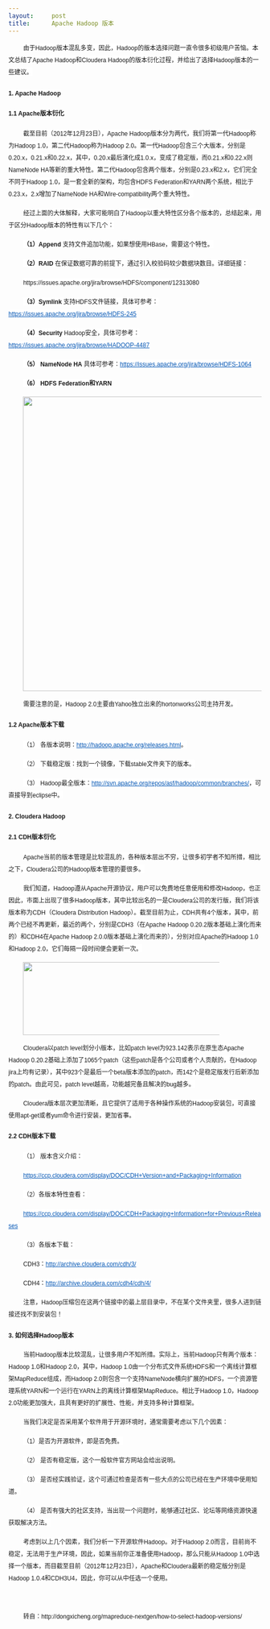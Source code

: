```yaml
---
layout:     post
title:      Apache Hadoop 版本
---
```

<div id="article_content" class="article_content clearfix csdn-tracking-statistics" data-pid="blog" data-mod="popu_307" data-dsm="post">
								            <link rel="stylesheet" href="https://csdnimg.cn/release/phoenix/template/css/ck_htmledit_views-f76675cdea.css">
						<div class="htmledit_views" id="content_views">
                
<p style="line-height:24px;text-indent:2.1em;font-family:'Lucida Grande', 'Lucida Sans Unicode', Verdana, sans-serif;">
<span style="background-color:#ffffff;"><span style="font-size:12px;"><span style="font-size:12px;">由于Hadoop版本混乱多变，因此，Hadoop的版本选择问题一直令很多初级用户苦恼。本文总结了Apache Hadoop和Cloudera Hadoop的版本衍化过程，并给出了选择Hadoop版本的一些建议。</span></span></span></p>
<h3 style="line-height:24px;font-family:Verdana, sans-serif;font-size:13px;">
<span style="background-color:#ffffff;"><span style="font-size:12px;"><span style="font-size:12px;">1. Apache Hadoop</span></span></span></h3>
<h4 style="line-height:24px;font-family:Verdana, sans-serif;font-size:12px;">
<span style="background-color:#ffffff;"><span style="font-size:12px;"><span style="font-size:12px;">1.1 Apache版本衍化</span></span></span></h4>
<p style="line-height:24px;text-indent:2.1em;font-family:'Lucida Grande', 'Lucida Sans Unicode', Verdana, sans-serif;">
<span style="background-color:#ffffff;"><span style="font-size:12px;"><span style="font-size:12px;">截至目前（2012年12月23日），Apache Hadoop版本分为两代，我们将第一代Hadoop称为Hadoop 1.0，第二代Hadoop称为Hadoop 2.0。第一代Hadoop包含三个大版本，分别是0.20.x，0.21.x和0.22.x，其中，0.20.x最后演化成1.0.x，变成了稳定版，而0.21.x和0.22.x则NameNode
 HA等新的重大特性。第二代Hadoop包含两个版本，分别是0.23.x和2.x，它们完全不同于Hadoop 1.0，是一套全新的架构，均包含HDFS Federation和YARN两个系统，相比于0.23.x，2.x增加了NameNode HA和Wire-compatibility两个重大特性。</span></span></span></p>
<p style="line-height:24px;text-indent:2.1em;font-family:'Lucida Grande', 'Lucida Sans Unicode', Verdana, sans-serif;">
<span style="background-color:#ffffff;"><span style="font-size:12px;"><span style="font-size:12px;">经过上面的大体解释，大家可能明白了Hadoop以重大特性区分各个版本的，总结起来，用于区分Hadoop版本的特性有以下几个：</span></span></span></p>
<p style="line-height:24px;text-indent:2.1em;font-family:'Lucida Grande', 'Lucida Sans Unicode', Verdana, sans-serif;">
<span style="background-color:#ffffff;"><span style="font-size:12px;"><span style="font-size:12px;"><strong>（1）Append</strong> 支持文件追加功能，如果想使用HBase，需要这个特性。</span></span></span></p>
<p style="line-height:24px;text-indent:2.1em;font-family:'Lucida Grande', 'Lucida Sans Unicode', Verdana, sans-serif;">
<span style="background-color:#ffffff;"><span style="font-size:12px;"><span style="font-size:12px;"><strong>（2）RAID
</strong>在保证数据可靠的前提下，通过引入校验码较少数据块数目。详细链接：</span></span></span></p>
<p style="line-height:24px;text-indent:2.1em;font-family:'Lucida Grande', 'Lucida Sans Unicode', Verdana, sans-serif;">
<span style="background-color:#ffffff;"><span style="font-size:12px;"><span style="font-size:12px;">https://issues.apache.org/jira/browse/HDFS/component/12313080</span></span></span></p>
<p style="line-height:24px;text-indent:2.1em;font-family:'Lucida Grande', 'Lucida Sans Unicode', Verdana, sans-serif;">
<span style="background-color:#ffffff;"><span style="font-size:12px;"><span style="font-size:12px;"><strong>（3）Symlink</strong> 支持HDFS文件链接，具体可参考：
</span><a href="https://issues.apache.org/jira/browse/HDFS-245" rel="nofollow" style="color:#0054b3;"><span style="font-size:12px;">https://issues.apache.org/jira/browse/HDFS-245</span></a></span></span></p>
<p style="line-height:24px;text-indent:2.1em;font-family:'Lucida Grande', 'Lucida Sans Unicode', Verdana, sans-serif;">
<span style="background-color:#ffffff;"><span style="font-size:12px;"><span style="font-size:12px;"><strong>（4）Security</strong> Hadoop安全，具体可参考：</span><a href="https://issues.apache.org/jira/browse/HADOOP-4487" rel="nofollow" style="color:#0054b3;"><span style="font-size:12px;">https://issues.apache.org/jira/browse/HADOOP-4487</span></a></span></span></p>
<p style="line-height:24px;text-indent:2.1em;font-family:'Lucida Grande', 'Lucida Sans Unicode', Verdana, sans-serif;">
<span style="background-color:#ffffff;"><span style="font-size:12px;"><span style="font-size:12px;"><strong>（5） NameNode HA</strong> 具体可参考：</span><a href="https://issues.apache.org/jira/browse/HDFS-1064" rel="nofollow" style="color:#0054b3;"><span style="font-size:12px;">https://issues.apache.org/jira/browse/HDFS-1064</span></a></span></span></p>
<p style="line-height:24px;text-indent:2.1em;font-family:'Lucida Grande', 'Lucida Sans Unicode', Verdana, sans-serif;">
<strong style="background-color:#ffffff;"><span style="font-size:12px;"><span style="font-size:12px;">（6） HDFS Federation和YARN</span></span></strong></p>
<p style="line-height:24px;text-indent:2.1em;font-family:'Lucida Grande', 'Lucida Sans Unicode', Verdana, sans-serif;">
<span style="font-size:12px;"><img class="aligncenter size-full wp-image-1975" title="apache-hadoop-versions" alt="" src="http://dongxicheng.org/wp-content/uploads/2012/12/apache-hadoop-versions.jpg" width="521" height="585" style="display:block;"></span></p>
<p style="line-height:24px;text-indent:2.1em;font-family:'Lucida Grande', 'Lucida Sans Unicode', Verdana, sans-serif;">
<span style="background-color:#ffffff;"><span style="font-size:12px;"><span style="font-size:12px;">需要注意的是，Hadoop 2.0主要由Yahoo独立出来的hortonworks公司主持开发。</span></span></span></p>
<h4 style="line-height:24px;font-family:Verdana, sans-serif;font-size:12px;">
<span style="background-color:#ffffff;"><span style="font-size:12px;"><span style="font-size:12px;">1.2 Apache版本下载</span></span></span></h4>
<p style="line-height:24px;text-indent:2.1em;font-family:'Lucida Grande', 'Lucida Sans Unicode', Verdana, sans-serif;">
<span style="background-color:#ffffff;"><span style="font-size:12px;"><span style="font-size:12px;">（1） 各版本说明：</span><a href="http://hadoop.apache.org/releases.html" rel="nofollow" style="color:#0054b3;"><span style="font-size:12px;">http://hadoop.apache.org/releases.html</span></a><span style="font-size:12px;">。</span></span></span></p>
<p style="line-height:24px;text-indent:2.1em;font-family:'Lucida Grande', 'Lucida Sans Unicode', Verdana, sans-serif;">
<span style="background-color:#ffffff;"><span style="font-size:12px;"><span style="font-size:12px;">（2） 下载稳定版：找到一个镜像，下载stable文件夹下的版本。</span></span></span></p>
<p style="line-height:24px;text-indent:2.1em;font-family:'Lucida Grande', 'Lucida Sans Unicode', Verdana, sans-serif;">
<span style="background-color:#ffffff;"><span style="font-size:12px;"><span style="font-size:12px;">（3） Hadoop最全版本：</span><a href="http://svn.apache.org/repos/asf/hadoop/common/branches/" rel="nofollow" style="color:#0054b3;"><span style="font-size:12px;">http://svn.apache.org/repos/asf/hadoop/common/branches/</span></a><span style="font-size:12px;">，可直接导到eclipse中。</span></span></span></p>
<h3 style="line-height:24px;font-family:Verdana, sans-serif;font-size:13px;">
<span style="background-color:#ffffff;"><span style="font-size:12px;"><span style="font-size:12px;">2. Cloudera Hadoop</span></span></span></h3>
<h4 style="line-height:24px;font-family:Verdana, sans-serif;font-size:12px;">
<span style="background-color:#ffffff;"><span style="font-size:12px;"><span style="font-size:12px;">2.1 CDH版本衍化</span></span></span></h4>
<p style="line-height:24px;text-indent:2.1em;font-family:'Lucida Grande', 'Lucida Sans Unicode', Verdana, sans-serif;">
<span style="background-color:#ffffff;"><span style="font-size:12px;"><span style="font-size:12px;">Apache当前的版本管理是比较混乱的，各种版本层出不穷，让很多初学者不知所措，相比之下，Cloudera公司的Hadoop版本管理的要很多。</span></span></span></p>
<p style="line-height:24px;text-indent:2.1em;font-family:'Lucida Grande', 'Lucida Sans Unicode', Verdana, sans-serif;">
<span style="background-color:#ffffff;"><span style="font-size:12px;"><span style="font-size:12px;">我们知道，Hadoop遵从Apache开源协议，用户可以免费地任意使用和修改Hadoop，也正因此，市面上出现了很多Hadoop版本，其中比较出名的一是Cloudera公司的发行版，我们将该版本称为CDH（Cloudera Distribution Hadoop）。截至目前为止，CDH共有4个版本，其中，前两个已经不再更新，最近的两个，分别是CDH3（在Apache
 Hadoop 0.20.2版本基础上演化而来的）和CDH4在Apache Hadoop 2.0.0版本基础上演化而来的），分别对应Apache的Hadoop 1.0和Hadoop 2.0，它们每隔一段时间便会更新一次。</span></span></span></p>
<p style="line-height:24px;text-indent:2.1em;font-family:'Lucida Grande', 'Lucida Sans Unicode', Verdana, sans-serif;">
<span style="font-size:12px;"><img class="aligncenter size-full wp-image-1976" title="cloudera-hadoop-versions" alt="" src="http://dongxicheng.org/wp-content/uploads/2012/12/cloudera-hadoop-versions.jpg" width="420" height="145" style="display:block;"></span></p>
<p style="line-height:24px;text-indent:2.1em;font-family:'Lucida Grande', 'Lucida Sans Unicode', Verdana, sans-serif;">
<span style="background-color:#ffffff;"><span style="font-size:12px;"><span style="font-size:12px;">Cloudera以patch level划分小版本，比如patch level为923.142表示在原生态Apache Hadoop 0.20.2基础上添加了1065个patch（这些patch是各个公司或者个人贡献的，在Hadoop jira上均有记录），其中923个是最后一个beta版本添加的patch，而142个是稳定版发行后新添加的patch。由此可见，patch
 level越高，功能越完备且解决的bug越多。</span></span></span></p>
<p style="line-height:24px;text-indent:2.1em;font-family:'Lucida Grande', 'Lucida Sans Unicode', Verdana, sans-serif;">
<span style="background-color:#ffffff;"><span style="font-size:12px;"><span style="font-size:12px;">Cloudera版本层次更加清晰，且它提供了适用于各种操作系统的Hadoop安装包，可直接使用apt-get或者yum命令进行安装，更加省事。</span></span></span></p>
<h4 style="line-height:24px;font-family:Verdana, sans-serif;font-size:12px;">
<span style="background-color:#ffffff;"><span style="font-size:12px;"><span style="font-size:12px;">2.2 CDH版本下载</span></span></span></h4>
<p style="line-height:24px;text-indent:2.1em;font-family:'Lucida Grande', 'Lucida Sans Unicode', Verdana, sans-serif;">
<span style="background-color:#ffffff;"><span style="font-size:12px;"><span style="font-size:12px;">（1） 版本含义介绍：</span></span></span></p>
<p style="line-height:24px;text-indent:2.1em;font-family:'Lucida Grande', 'Lucida Sans Unicode', Verdana, sans-serif;">
<a href="https://ccp.cloudera.com/display/DOC/CDH+Version+and+Packaging+Information" rel="nofollow" style="background-color:#ffffff;color:#0054b3;"><span style="font-size:12px;"><span style="font-size:12px;">https://ccp.cloudera.com/display/DOC/CDH+Version+and+Packaging+Information</span></span></a></p>
<p style="line-height:24px;text-indent:2.1em;font-family:'Lucida Grande', 'Lucida Sans Unicode', Verdana, sans-serif;">
<span style="background-color:#ffffff;"><span style="font-size:12px;"><span style="font-size:12px;">（2）各版本特性查看：</span></span></span></p>
<p style="line-height:24px;text-indent:2.1em;font-family:'Lucida Grande', 'Lucida Sans Unicode', Verdana, sans-serif;">
<a href="https://ccp.cloudera.com/display/DOC/CDH+Packaging+Information+for+Previous+Releases" rel="nofollow" style="background-color:#ffffff;color:#0054b3;"><span style="font-size:12px;"><span style="font-size:12px;">https://ccp.cloudera.com/display/DOC/CDH+Packaging+Information+for+Previous+Releases</span></span></a></p>
<p style="line-height:24px;text-indent:2.1em;font-family:'Lucida Grande', 'Lucida Sans Unicode', Verdana, sans-serif;">
<span style="background-color:#ffffff;"><span style="font-size:12px;"><span style="font-size:12px;">（3）各版本下载：</span></span></span></p>
<p style="line-height:24px;text-indent:2.1em;font-family:'Lucida Grande', 'Lucida Sans Unicode', Verdana, sans-serif;">
<span style="background-color:#ffffff;"><span style="font-size:12px;"><span style="font-size:12px;">CDH3：</span><a href="http://archive.cloudera.com/cdh/3/" rel="nofollow" style="color:#0054b3;"><span style="font-size:12px;">http://archive.cloudera.com/cdh/3/</span></a></span></span></p>
<p style="line-height:24px;text-indent:2.1em;font-family:'Lucida Grande', 'Lucida Sans Unicode', Verdana, sans-serif;">
<span style="background-color:#ffffff;"><span style="font-size:12px;"><span style="font-size:12px;">CDH4：</span><a href="http://archive.cloudera.com/cdh4/cdh/4/" rel="nofollow" style="color:#0054b3;"><span style="font-size:12px;">http://archive.cloudera.com/cdh4/cdh/4/</span></a></span></span></p>
<p style="line-height:24px;text-indent:2.1em;font-family:'Lucida Grande', 'Lucida Sans Unicode', Verdana, sans-serif;">
<span style="background-color:#ffffff;"><span style="font-size:12px;"><span style="font-size:12px;">注意，Hadoop压缩包在这两个链接中的最上层目录中，不在某个文件夹里，很多人进到链接还找不到安装包！</span></span></span></p>
<h3 style="line-height:24px;font-family:Verdana, sans-serif;font-size:13px;">
<span style="background-color:#ffffff;"><span style="font-size:12px;"><span style="font-size:12px;">3. 如何选择Hadoop版本</span></span></span></h3>
<p style="line-height:24px;text-indent:2.1em;font-family:'Lucida Grande', 'Lucida Sans Unicode', Verdana, sans-serif;">
<span style="background-color:#ffffff;"><span style="font-size:12px;"><span style="font-size:12px;">当前Hadoop版本比较混乱，让很多用户不知所措。实际上，当前Hadoop只有两个版本：Hadoop 1.0和Hadoop 2.0，其中，Hadoop 1.0由一个分布式文件系统HDFS和一个离线计算框架MapReduce组成，而Hadoop 2.0则包含一个支持NameNode横向扩展的HDFS，一个资源管理系统YARN和一个运行在YARN上的离线计算框架MapReduce。相比于Hadoop
 1.0，Hadoop 2.0功能更加强大，且具有更好的扩展性、性能，并支持多种计算框架。</span></span></span></p>
<p style="line-height:24px;text-indent:2.1em;font-family:'Lucida Grande', 'Lucida Sans Unicode', Verdana, sans-serif;">
<span style="background-color:#ffffff;"><span style="font-size:12px;"><span style="font-size:12px;">当我们决定是否采用某个软件用于开源环境时，通常需要考虑以下几个因素：</span></span></span></p>
<p style="line-height:24px;text-indent:2.1em;font-family:'Lucida Grande', 'Lucida Sans Unicode', Verdana, sans-serif;">
<span style="background-color:#ffffff;"><span style="font-size:12px;"><span style="font-size:12px;">（1）是否为开源软件，即是否免费。</span></span></span></p>
<p style="line-height:24px;text-indent:2.1em;font-family:'Lucida Grande', 'Lucida Sans Unicode', Verdana, sans-serif;">
<span style="background-color:#ffffff;"><span style="font-size:12px;"><span style="font-size:12px;">（2） 是否有稳定版，这个一般软件官方网站会给出说明。</span></span></span></p>
<p style="line-height:24px;text-indent:2.1em;font-family:'Lucida Grande', 'Lucida Sans Unicode', Verdana, sans-serif;">
<span style="background-color:#ffffff;"><span style="font-size:12px;"><span style="font-size:12px;">（3） 是否经实践验证，这个可通过检查是否有一些大点的公司已经在生产环境中使用知道。</span></span></span></p>
<p style="line-height:24px;text-indent:2.1em;font-family:'Lucida Grande', 'Lucida Sans Unicode', Verdana, sans-serif;">
<span style="background-color:#ffffff;"><span style="font-size:12px;"><span style="font-size:12px;">（4） 是否有强大的社区支持，当出现一个问题时，能够通过社区、论坛等网络资源快速获取解决方法。</span></span></span></p>
<p style="line-height:24px;text-indent:2.1em;font-family:'Lucida Grande', 'Lucida Sans Unicode', Verdana, sans-serif;">
<span style="background-color:#ffffff;"><span style="font-size:12px;"><span style="font-size:12px;">考虑到以上几个因素，我们分析一下开源软件Hadoop。对于Hadoop 2.0而言，目前尚不稳定，无法用于生产环境，因此，如果当前你正准备使用Hadoop，那么只能从Hadoop 1.0中选择一个版本，而目截至目前（2012年12月23日），Apache和Cloudera最新的稳定版分别是Hadoop 1.0.4和CDH3U4，因此，你可以从中任选一个使用。</span></span></span></p>
<p style="line-height:24px;text-indent:2.1em;font-family:'Lucida Grande', 'Lucida Sans Unicode', Verdana, sans-serif;">
<span style="font-size:12px;"><br><span style="font-size:12px;"></span></span></p>
<p style="line-height:24px;text-indent:2.1em;font-family:'Lucida Grande', 'Lucida Sans Unicode', Verdana, sans-serif;">
<span style="font-size:12px;"><span style="font-size:12px;">转自：http://dongxicheng.org/mapreduce-nextgen/how-to-select-hadoop-versions/</span></span></p>
            </div>
                </div>